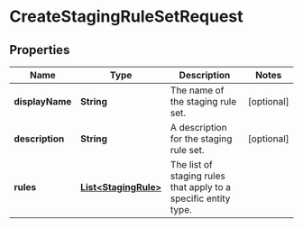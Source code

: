 

# CreateStagingRuleSetRequest


## Properties

| Name | Type | Description | Notes |
|------------ | ------------- | ------------- | -------------|
|**displayName** | **String** | The name of the staging rule set. |  [optional] |
|**description** | **String** | A description for the staging rule set. |  [optional] |
|**rules** | [**List&lt;StagingRule&gt;**](StagingRule.md) | The list of staging rules that apply to a specific entity type. |  |




